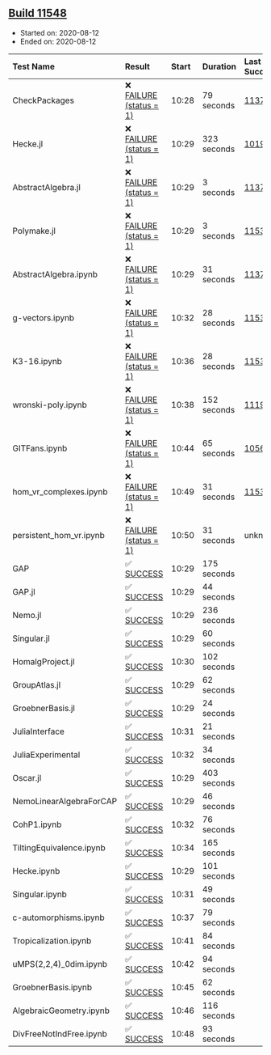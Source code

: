 ## [Build 11548](https://oscarci.mathematik.uni-kl.de/job/oscar/11548/)

* Started on: 2020-08-12
* Ended on: 2020-08-12

| Test Name    | Result | Start | Duration | Last Success | First Failure |
|:-------------|:-------|:------|:---------|:-------------|:--------------|
| CheckPackages | ❌ [FAILURE (status = 1)](https://oscarci.mathematik.uni-kl.de/job/oscar/11548/artifact/logs/build-11548/CheckPackages.log) | 10:28 | 79 seconds | [11376](https://oscarci.mathematik.uni-kl.de/job/oscar/11376/) | [11377](https://oscarci.mathematik.uni-kl.de/job/oscar/11377/) |
| Hecke.jl | ❌ [FAILURE (status = 1)](https://oscarci.mathematik.uni-kl.de/job/oscar/11548/artifact/logs/build-11548/Hecke.jl.log) | 10:29 | 323 seconds | [10197](https://oscarci.mathematik.uni-kl.de/job/oscar/10197/) | [10198](https://oscarci.mathematik.uni-kl.de/job/oscar/10198/) |
| AbstractAlgebra.jl | ❌ [FAILURE (status = 1)](https://oscarci.mathematik.uni-kl.de/job/oscar/11548/artifact/logs/build-11548/AbstractAlgebra.jl.log) | 10:29 | 3 seconds | [11376](https://oscarci.mathematik.uni-kl.de/job/oscar/11376/) | [11377](https://oscarci.mathematik.uni-kl.de/job/oscar/11377/) |
| Polymake.jl | ❌ [FAILURE (status = 1)](https://oscarci.mathematik.uni-kl.de/job/oscar/11548/artifact/logs/build-11548/Polymake.jl.log) | 10:29 | 3 seconds | [11532](https://oscarci.mathematik.uni-kl.de/job/oscar/11532/) | [11533](https://oscarci.mathematik.uni-kl.de/job/oscar/11533/) |
| AbstractAlgebra.ipynb | ❌ [FAILURE (status = 1)](https://oscarci.mathematik.uni-kl.de/job/oscar/11548/artifact/logs/build-11548/AbstractAlgebra.ipynb.log) | 10:29 | 31 seconds | [11376](https://oscarci.mathematik.uni-kl.de/job/oscar/11376/) | [11377](https://oscarci.mathematik.uni-kl.de/job/oscar/11377/) |
| g-vectors.ipynb | ❌ [FAILURE (status = 1)](https://oscarci.mathematik.uni-kl.de/job/oscar/11548/artifact/logs/build-11548/g-vectors.ipynb.log) | 10:32 | 28 seconds | [11532](https://oscarci.mathematik.uni-kl.de/job/oscar/11532/) | [11533](https://oscarci.mathematik.uni-kl.de/job/oscar/11533/) |
| K3-16.ipynb | ❌ [FAILURE (status = 1)](https://oscarci.mathematik.uni-kl.de/job/oscar/11548/artifact/logs/build-11548/K3-16.ipynb.log) | 10:36 | 28 seconds | [11532](https://oscarci.mathematik.uni-kl.de/job/oscar/11532/) | [11533](https://oscarci.mathematik.uni-kl.de/job/oscar/11533/) |
| wronski-poly.ipynb | ❌ [FAILURE (status = 1)](https://oscarci.mathematik.uni-kl.de/job/oscar/11548/artifact/logs/build-11548/wronski-poly.ipynb.log) | 10:38 | 152 seconds | [11192](https://oscarci.mathematik.uni-kl.de/job/oscar/11192/) | [11193](https://oscarci.mathematik.uni-kl.de/job/oscar/11193/) |
| GITFans.ipynb | ❌ [FAILURE (status = 1)](https://oscarci.mathematik.uni-kl.de/job/oscar/11548/artifact/logs/build-11548/GITFans.ipynb.log) | 10:44 | 65 seconds | [10566](https://oscarci.mathematik.uni-kl.de/job/oscar/10566/) | [10567](https://oscarci.mathematik.uni-kl.de/job/oscar/10567/) |
| hom_vr_complexes.ipynb | ❌ [FAILURE (status = 1)](https://oscarci.mathematik.uni-kl.de/job/oscar/11548/artifact/logs/build-11548/hom_vr_complexes.ipynb.log) | 10:49 | 31 seconds | [11532](https://oscarci.mathematik.uni-kl.de/job/oscar/11532/) | [11533](https://oscarci.mathematik.uni-kl.de/job/oscar/11533/) |
| persistent_hom_vr.ipynb | ❌ [FAILURE (status = 1)](https://oscarci.mathematik.uni-kl.de/job/oscar/11548/artifact/logs/build-11548/persistent_hom_vr.ipynb.log) | 10:50 | 31 seconds | unknown | unknown |
| GAP | ✅ [SUCCESS](https://oscarci.mathematik.uni-kl.de/job/oscar/11548/artifact/logs/build-11548/GAP.log) | 10:29 | 175 seconds |  |  |
| GAP.jl | ✅ [SUCCESS](https://oscarci.mathematik.uni-kl.de/job/oscar/11548/artifact/logs/build-11548/GAP.jl.log) | 10:29 | 44 seconds |  |  |
| Nemo.jl | ✅ [SUCCESS](https://oscarci.mathematik.uni-kl.de/job/oscar/11548/artifact/logs/build-11548/Nemo.jl.log) | 10:29 | 236 seconds |  |  |
| Singular.jl | ✅ [SUCCESS](https://oscarci.mathematik.uni-kl.de/job/oscar/11548/artifact/logs/build-11548/Singular.jl.log) | 10:29 | 60 seconds |  |  |
| HomalgProject.jl | ✅ [SUCCESS](https://oscarci.mathematik.uni-kl.de/job/oscar/11548/artifact/logs/build-11548/HomalgProject.jl.log) | 10:30 | 102 seconds |  |  |
| GroupAtlas.jl | ✅ [SUCCESS](https://oscarci.mathematik.uni-kl.de/job/oscar/11548/artifact/logs/build-11548/GroupAtlas.jl.log) | 10:29 | 62 seconds |  |  |
| GroebnerBasis.jl | ✅ [SUCCESS](https://oscarci.mathematik.uni-kl.de/job/oscar/11548/artifact/logs/build-11548/GroebnerBasis.jl.log) | 10:29 | 24 seconds |  |  |
| JuliaInterface | ✅ [SUCCESS](https://oscarci.mathematik.uni-kl.de/job/oscar/11548/artifact/logs/build-11548/JuliaInterface.log) | 10:31 | 21 seconds |  |  |
| JuliaExperimental | ✅ [SUCCESS](https://oscarci.mathematik.uni-kl.de/job/oscar/11548/artifact/logs/build-11548/JuliaExperimental.log) | 10:32 | 34 seconds |  |  |
| Oscar.jl | ✅ [SUCCESS](https://oscarci.mathematik.uni-kl.de/job/oscar/11548/artifact/logs/build-11548/Oscar.jl.log) | 10:29 | 403 seconds |  |  |
| NemoLinearAlgebraForCAP | ✅ [SUCCESS](https://oscarci.mathematik.uni-kl.de/job/oscar/11548/artifact/logs/build-11548/NemoLinearAlgebraForCAP.log) | 10:29 | 46 seconds |  |  |
| CohP1.ipynb | ✅ [SUCCESS](https://oscarci.mathematik.uni-kl.de/job/oscar/11548/artifact/logs/build-11548/CohP1.ipynb.log) | 10:32 | 76 seconds |  |  |
| TiltingEquivalence.ipynb | ✅ [SUCCESS](https://oscarci.mathematik.uni-kl.de/job/oscar/11548/artifact/logs/build-11548/TiltingEquivalence.ipynb.log) | 10:34 | 165 seconds |  |  |
| Hecke.ipynb | ✅ [SUCCESS](https://oscarci.mathematik.uni-kl.de/job/oscar/11548/artifact/logs/build-11548/Hecke.ipynb.log) | 10:29 | 101 seconds |  |  |
| Singular.ipynb | ✅ [SUCCESS](https://oscarci.mathematik.uni-kl.de/job/oscar/11548/artifact/logs/build-11548/Singular.ipynb.log) | 10:31 | 49 seconds |  |  |
| c-automorphisms.ipynb | ✅ [SUCCESS](https://oscarci.mathematik.uni-kl.de/job/oscar/11548/artifact/logs/build-11548/c-automorphisms.ipynb.log) | 10:37 | 79 seconds |  |  |
| Tropicalization.ipynb | ✅ [SUCCESS](https://oscarci.mathematik.uni-kl.de/job/oscar/11548/artifact/logs/build-11548/Tropicalization.ipynb.log) | 10:41 | 84 seconds |  |  |
| uMPS(2,2,4)_0dim.ipynb | ✅ [SUCCESS](https://oscarci.mathematik.uni-kl.de/job/oscar/11548/artifact/logs/build-11548/uMPS-2-2-4-_0dim.ipynb.log) | 10:42 | 94 seconds |  |  |
| GroebnerBasis.ipynb | ✅ [SUCCESS](https://oscarci.mathematik.uni-kl.de/job/oscar/11548/artifact/logs/build-11548/GroebnerBasis.ipynb.log) | 10:45 | 62 seconds |  |  |
| AlgebraicGeometry.ipynb | ✅ [SUCCESS](https://oscarci.mathematik.uni-kl.de/job/oscar/11548/artifact/logs/build-11548/AlgebraicGeometry.ipynb.log) | 10:46 | 116 seconds |  |  |
| DivFreeNotIndFree.ipynb | ✅ [SUCCESS](https://oscarci.mathematik.uni-kl.de/job/oscar/11548/artifact/logs/build-11548/DivFreeNotIndFree.ipynb.log) | 10:48 | 93 seconds |  |  |
